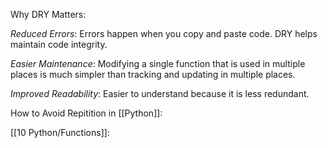 Why DRY Matters:

*Reduced Errors*: Errors happen when you copy and paste code. DRY helps maintain code integrity.

*Easier Maintenance*:  Modifying a single function that is used in multiple places is much simpler than tracking and updating in multiple places.

*Improved Readability*:  Easier to understand because it is less redundant.

How to Avoid Repitition in [[Python]]:

[[10 Python/Functions]]: 

